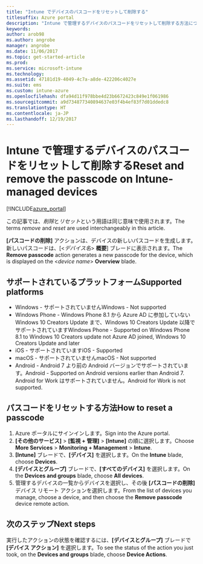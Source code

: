 ```yaml
---
title: "Intune でデバイスのパスコードをリセットして削除する"
titlesuffix: Azure portal
description: "Intune で管理するデバイスのパスコードをリセットして削除する方法について説明します。"
keywords: 
author: arob98
ms.author: angrobe
manager: angrobe
ms.date: 11/06/2017
ms.topic: get-started-article
ms.prod: 
ms.service: microsoft-intune
ms.technology: 
ms.assetid: 47181d19-4049-4c7a-a8de-422206c4027e
ms.suite: ems
ms.custom: intune-azure
ms.openlocfilehash: dfa94d11f978bbe4d23b6672423c849e1f061986
ms.sourcegitcommit: a9d734877340894637e03f4b4ef83f7d01ddedc8
ms.translationtype: HT
ms.contentlocale: ja-JP
ms.lasthandoff: 12/19/2017
---
```

# <a name="reset-and-remove-the-passcode-on-intune-managed-devices"></a><span data-ttu-id="25f84-103">Intune で管理するデバイスのパスコードをリセットして削除する</span><span class="sxs-lookup"><span data-stu-id="25f84-103">Reset and remove the passcode on Intune-managed devices</span></span>


[!INCLUDE[azure_portal](./includes/azure_portal.md)]

<span data-ttu-id="25f84-104">この記事では、*削除*と*リセット*という用語は同じ意味で使用されます。</span><span class="sxs-lookup"><span data-stu-id="25f84-104">The terms *remove* and *reset* are used interchangeably in this article.</span></span>

<span data-ttu-id="25f84-105">**[パスコードの削除]** アクションは、デバイスの新しいパスコードを生成します。新しいパスコードは、[<*デバイス名*> **概要**] ブレードに表示されます。</span><span class="sxs-lookup"><span data-stu-id="25f84-105">The **Remove passcode** action generates a new passcode for the device, which is displayed on the <*device name*> **Overview** blade.</span></span>

## <a name="supported-platforms"></a><span data-ttu-id="25f84-106">サポートされているプラットフォーム</span><span class="sxs-lookup"><span data-stu-id="25f84-106">Supported platforms</span></span>

- <span data-ttu-id="25f84-107">Windows - サポートされていません</span><span class="sxs-lookup"><span data-stu-id="25f84-107">Windows - Not supported</span></span>
- <span data-ttu-id="25f84-108">Windows Phone - Windows Phone 8.1 から Azure AD に参加していない Windows 10 Creators Update まで、Windows 10 Creators Update 以降でサポートされています</span><span class="sxs-lookup"><span data-stu-id="25f84-108">Windows Phone - Supported on Windows Phone 8.1 to Windows 10 Creators update not Azure AD joined, Windows 10 Creators Update and later</span></span>
- <span data-ttu-id="25f84-109">iOS - サポートされています</span><span class="sxs-lookup"><span data-stu-id="25f84-109">iOS - Supported</span></span>
- <span data-ttu-id="25f84-110">macOS - サポートされていません</span><span class="sxs-lookup"><span data-stu-id="25f84-110">macOS - Not supported</span></span>
- <span data-ttu-id="25f84-111">Android - Android 7 より前の Android バージョンでサポートされています。</span><span class="sxs-lookup"><span data-stu-id="25f84-111">Android - Supported on Android versions earlier than Android 7.</span></span> <span data-ttu-id="25f84-112">Android for Work はサポートされていません。</span><span class="sxs-lookup"><span data-stu-id="25f84-112">Android for Work is not supported.</span></span>

## <a name="how-to-reset-a-passcode"></a><span data-ttu-id="25f84-113">パスコードをリセットする方法</span><span class="sxs-lookup"><span data-stu-id="25f84-113">How to reset a passcode</span></span>

1. <span data-ttu-id="25f84-114">Azure ポータルにサインインします。</span><span class="sxs-lookup"><span data-stu-id="25f84-114">Sign into the Azure portal.</span></span>
2. <span data-ttu-id="25f84-115">**[その他のサービス]** > **[監視 + 管理]** > **[Intune]** の順に選択します。</span><span class="sxs-lookup"><span data-stu-id="25f84-115">Choose **More Services** > **Monitoring + Management** > **Intune**.</span></span>
3. <span data-ttu-id="25f84-116">**[Intune]** ブレードで、**[デバイス]** を選択します。</span><span class="sxs-lookup"><span data-stu-id="25f84-116">On the **Intune** blade, choose **Devices**.</span></span>
4. <span data-ttu-id="25f84-117">**[デバイスとグループ]** ブレードで、**[すべてのデバイス]** を選択します。</span><span class="sxs-lookup"><span data-stu-id="25f84-117">On the **Devices and groups** blade, choose **All devices**.</span></span>
5. <span data-ttu-id="25f84-118">管理するデバイスの一覧からデバイスを選択し、その後 **[パスコードの削除]** デバイス リモート アクションを選択します。</span><span class="sxs-lookup"><span data-stu-id="25f84-118">From the list of devices you manage, choose a device, and then choose the **Remove passcode** device remote action.</span></span>

## <a name="next-steps"></a><span data-ttu-id="25f84-119">次のステップ</span><span class="sxs-lookup"><span data-stu-id="25f84-119">Next steps</span></span>

<span data-ttu-id="25f84-120">実行したアクションの状態を確認するには、**[デバイスとグループ]** ブレードで **[デバイス アクション]** を選択します。</span><span class="sxs-lookup"><span data-stu-id="25f84-120">To see the status of the action you just took, on the **Devices and groups** blade, choose **Device Actions**.</span></span>
